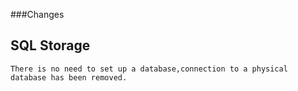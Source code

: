 ###Changes

## SQL Storage
``` Use InMemoryDatabase
There is no need to set up a database,connection to a physical database has been removed.

